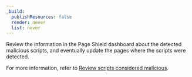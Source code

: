 ```yaml
---
_build:
  publishResources: false
  render: never
  list: never
---
```


Review the information in the Page Shield dashboard about the detected malicious scripts, and eventually update the pages where the scripts were detected.

For more information, refer to [Review scripts considered malicious](/page-shield/detection/review-malicious-scripts/).
